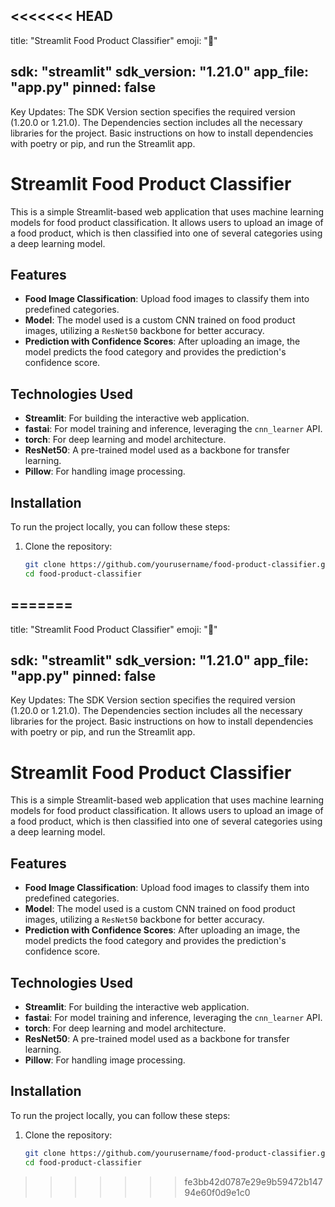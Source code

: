 <<<<<<< HEAD
---
title: "Streamlit Food Product Classifier"
emoji: "🍏"

sdk: "streamlit"
sdk_version: "1.21.0"
app_file: "app.py"
pinned: false
---

Key Updates:
The SDK Version section specifies the required version (1.20.0 or 1.21.0).
The Dependencies section includes all the necessary libraries for the project.
Basic instructions on how to install dependencies with poetry or pip, and run the Streamlit app.

# Streamlit Food Product Classifier

This is a simple Streamlit-based web application that uses machine learning models for food product classification. It allows users to upload an image of a food product, which is then classified into one of several categories using a deep learning model.

## Features
- **Food Image Classification**: Upload food images to classify them into predefined categories.
- **Model**: The model used is a custom CNN trained on food product images, utilizing a `ResNet50` backbone for better accuracy.
- **Prediction with Confidence Scores**: After uploading an image, the model predicts the food category and provides the prediction's confidence score.

## Technologies Used
- **Streamlit**: For building the interactive web application.
- **fastai**: For model training and inference, leveraging the `cnn_learner` API.
- **torch**: For deep learning and model architecture.
- **ResNet50**: A pre-trained model used as a backbone for transfer learning.
- **Pillow**: For handling image processing.

## Installation

To run the project locally, you can follow these steps:

1. Clone the repository:

   ```bash
   git clone https://github.com/yourusername/food-product-classifier.git
   cd food-product-classifier
=======
---
title: "Streamlit Food Product Classifier"
emoji: "🍏"

sdk: "streamlit"
sdk_version: "1.21.0"
app_file: "app.py"
pinned: false
---

Key Updates:
The SDK Version section specifies the required version (1.20.0 or 1.21.0).
The Dependencies section includes all the necessary libraries for the project.
Basic instructions on how to install dependencies with poetry or pip, and run the Streamlit app.

# Streamlit Food Product Classifier

This is a simple Streamlit-based web application that uses machine learning models for food product classification. It allows users to upload an image of a food product, which is then classified into one of several categories using a deep learning model.

## Features
- **Food Image Classification**: Upload food images to classify them into predefined categories.
- **Model**: The model used is a custom CNN trained on food product images, utilizing a `ResNet50` backbone for better accuracy.
- **Prediction with Confidence Scores**: After uploading an image, the model predicts the food category and provides the prediction's confidence score.

## Technologies Used
- **Streamlit**: For building the interactive web application.
- **fastai**: For model training and inference, leveraging the `cnn_learner` API.
- **torch**: For deep learning and model architecture.
- **ResNet50**: A pre-trained model used as a backbone for transfer learning.
- **Pillow**: For handling image processing.

## Installation

To run the project locally, you can follow these steps:

1. Clone the repository:

   ```bash
   git clone https://github.com/yourusername/food-product-classifier.git
   cd food-product-classifier
>>>>>>> fe3bb42d0787e29e9b59472b14794e60f0d9e1c0
